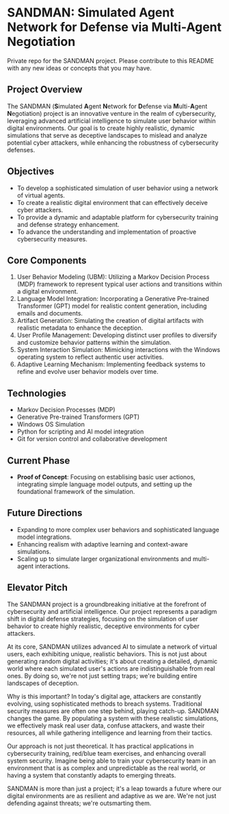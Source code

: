 # SANDMAN: Simulated Agent Network for Defense via Multi-Agent Negotiation

Private repo for the SANDMAN project. Please contribute to this README with any new ideas or concepts that you may have.

## Project Overview

The SANDMAN (**S**imulated **A**gent **N**etwork for **D**efense via **M**ulti-**A**gent **N**egotiation) project is an innovative venture in the realm of cybersecurity, leveraging advanced artificial intelligence to simulate user behavior within digital environments. Our goal is to create highly realistic, dynamic simulations that serve as deceptive landscapes to mislead and analyze potential cyber attackers, while enhancing the robustness of cybersecurity defenses.

## Objectives

- To develop a sophisticated simulation of user behavior using a network of virtual agents.
- To create a realistic digital environment that can effectively deceive cyber attackers.
- To provide a dynamic and adaptable platform for cybersecurity training and defense strategy enhancement.
- To advance the understanding and implementation of proactive cybersecurity measures.

## Core Components

1. User Behavior Modeling (UBM): Utilizing a Markov Decision Process (MDP) framework to represent typical user actions and transitions within a digital environment.
2. Language Model Integration: Incorporating a Generative Pre-trained Transformer (GPT) model for realistic content generation, including emails and documents.
3. Artifact Generation: Simulating the creation of digital artifacts with realistic metadata to enhance the deception.
4. User Profile Management: Developing distinct user profiles to diversify and customize behavior patterns within the simulation.
5. System Interaction Simulation: Mimicking interactions with the Windows operating system to reflect authentic user activities.
6. Adaptive Learning Mechanism: Implementing feedback systems to refine and evolve user behavior models over time.

## Technologies

- Markov Decision Processes (MDP)
- Generative Pre-trained Transformers (GPT)
- Windows OS Simulation
- Python for scripting and AI model integration
- Git for version control and collaborative development

## Current Phase

- **Proof of Concept**: Focusing on establising basic user actionos, integrating simple language model outputs, and setting up the foundational framework of the simulation.

## Future Directions

- Expanding to more complex user behaviors and sophisticated language model integrations.
- Enhancing realism with adaptive learning and context-aware simulations.
- Scaling up to simulate larger organizational environments and multi-agent interactions.

## Elevator Pitch

The SANDMAN project is a groundbreaking initiative at the forefront of cybersecurity and artificial intelligence. Our project represents a paradigm shift in digital defense strategies, focusing on the simulation of user behavior to create highly realistic, deceptive environments for cyber attackers.

At its core, SANDMAN utilizes advanced AI to simulate a network of virtual users, each exhibiting unique, realistic behaviors. This is not just about generating random digital activities; it's about creating a detailed, dynamic world where each simulated user's actions are indistinguishable from real ones. By doing so, we're not just setting traps; we're building entire landscapes of deception.

Why is this important? In today's digital age, attackers are constantly evolving, using sophisticated methods to breach systems. Traditional security measures are often one step behind, playing catch-up. SANDMAN changes the game. By populating a system with these realistic simulations, we effectively mask real user data, confuse attackers, and waste their resources, all while gathering intelligence and learning from their tactics.

Our approach is not just theoretical. It has practical applications in cybersecurity training, red/blue team exercises, and enhancing overall system security. Imagine being able to train your cybersecurity team in an environment that is as complex and unpredictable as the real world, or having a system that constantly adapts to emerging threats.

SANDMAN is more than just a project; it's a leap towards a future where our digital environments are as resilient and adaptive as we are. We're not just defending against threats; we're outsmarting them.
